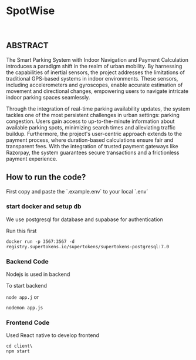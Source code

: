 # SpotWise
<br>

## ABSTRACT
<p>
The Smart Parking System with Indoor Navigation and
Payment Calculation introduces a paradigm shift in the realm
of urban mobility. By harnessing the capabilities of inertial
sensors, the project addresses the limitations of traditional
GPS-based systems in indoor environments. These sensors,
including accelerometers and gyroscopes, enable accurate
estimation of movement and directional changes, empowering
users to navigate intricate indoor parking spaces seamlessly.
</p>
<p>Through the integration of real-time parking availability
updates, the system tackles one of the most persistent
challenges in urban settings: parking congestion. Users gain
access to up-to-the-minute information about available
parking spots, minimizing search times and alleviating traffic
buildup. Furthermore, the project's user-centric approach
extends to the payment process, where duration-based
calculations ensure fair and transparent fees. With the
integration of trusted payment gateways like Razorpay, the
system guarantees secure transactions and a frictionless
payment experience.</p>

## How to run the code?

<p> First copy and paste the `.example.env` to your local `.env`

### start docker and setup db

<p> We use postgresql for database and supabase for authentication </p>
<p> Run this first </p>

``` docker run -p 3567:3567 -d registry.supertokens.io/supertokens/supertokens-postgresql:7.0 ```

### Backend Code

<p> Nodejs is used in backend </p>
<p> To start backend </p>

``` node app.j ```
or

``` nodemon app.js ```

### Frontend Code 

<p> Used React native to develop frontend </p>

```
cd client\ 
npm start
```